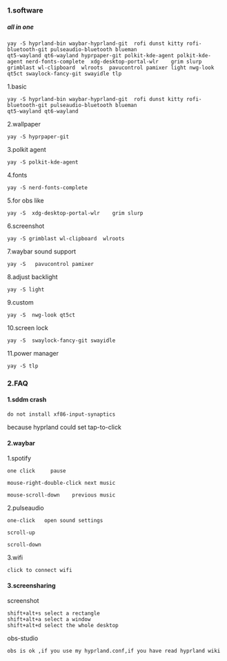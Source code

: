 ### 1.software

##### all in one 

```
yay -S hyprland-bin waybar-hyprland-git  rofi dunst kitty rofi-bluetooth-git pulseaudio-bluetooth blueman
qt5-wayland qt6-wayland hyprpaper-git polkit-kde-agent polkit-kde-agent nerd-fonts-complete  xdg-desktop-portal-wlr    grim slurp  grimblast wl-clipboard  wlroots  pavucontrol pamixer light nwg-look qt5ct swaylock-fancy-git swayidle tlp
```

1.basic

```
yay -S hyprland-bin waybar-hyprland-git  rofi dunst kitty rofi-bluetooth-git pulseaudio-bluetooth blueman
qt5-wayland qt6-wayland
```

2.wallpaper

```
yay -S hyprpaper-git
```

3.polkit agent

```
yay -S polkit-kde-agent
```

4.fonts

```
yay -S nerd-fonts-complete
```

5.for obs like

```
yay -S  xdg-desktop-portal-wlr    grim slurp 
```

6.screenshot

```
yay -S grimblast wl-clipboard  wlroots
```

7.waybar sound support

```
yay -S   pavucontrol pamixer
```

8.adjust backlight

```
yay -S light
```

9.custom

```
yay -S  nwg-look qt5ct
```

10.screen lock

```
yay -S  swaylock-fancy-git swayidle
```

11.power manager

```
yay -S tlp
```





### 2.FAQ

#### 1.sddm crash

```
do not install xf86-input-synaptics
```

because hyprland could set tap-to-click

#### 2.waybar

1.spotify

```
one click     pause

mouse-right-double-click next music

mouse-scroll-down    previous music
```

2.pulseaudio

```
one-click   open sound settings

scroll-up

scroll-down
```

3.wifi

```
click to connect wifi
```

#### 3.screensharing

screenshot

```
shift+alt+s	select a rectangle
shift+alt+a	select a window
shift+alt+d	select the whole desktop
```

obs-studio

```
obs is ok ,if you use my hyprland.conf,if you have read hyprland wiki
```

